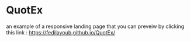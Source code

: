 # QuotEx
an example of a responsive landing page that you can preveiw by clicking this link : https://fedilayoub.github.io/QuotEx/
